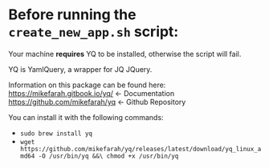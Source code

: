 # Before running the `create_new_app.sh` script:

Your machine __requires__ YQ to be installed, otherwise the script will fail.

YQ is YamlQuery, a wrapper for JQ JQuery.

Information on this package can be found here: <br/>
https://mikefarah.gitbook.io/yq/ <- Documentation <br/>
https://github.com/mikefarah/yq <- Github Repository

You can install it with the following commands:
- `sudo brew install yq`
- `wget https://github.com/mikefarah/yq/releases/latest/download/yq_linux_amd64 -O /usr/bin/yq &&\
    chmod +x /usr/bin/yq`